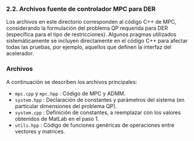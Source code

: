 ### 2.2. Archivos fuente de controlador MPC para DER

Los archivos en este directorio corresponden al código C++ de MPC, considerando la formulación del problema QP requerida para DER (específica para el tipo de restricciones).
Algunos pragmas utilizados sistemáticamente se incluyen directamente en el código C++ para afectar todas las pruebas, por ejemplo, aquellos que definen la interfaz del acelerador.

### Archivos

A continuación se describen los archivos principales:
- `mpc.cpp` y `mpc.hpp` : Código de MPC y ADMM.
- `system.hpp` : Declaración de constantes y parámetros del sistema (en particular dimensiones del problema QP).
- `system.cpp` : Definición de constantes, a reemplazar con los valores obtenidos de MatLab en el paso 1.
- `utils.hpp` : Código de funciones genéricas de operaciones entre vectores y matrices.
